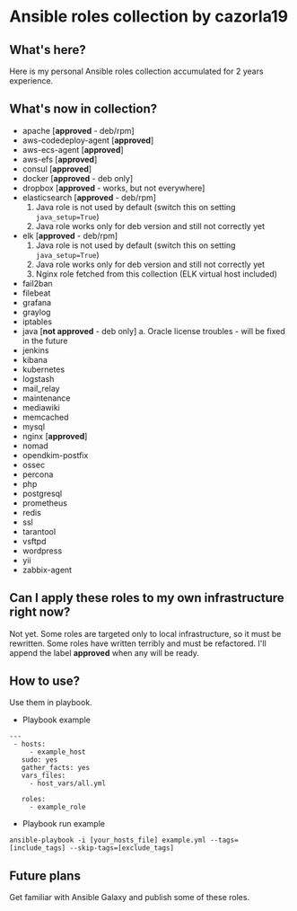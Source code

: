 # Ansible roles collection by cazorla19

## What's here?

Here is my personal Ansible roles collection accumulated for 2 years experience.

## What's now in collection?

* apache [**approved** - deb/rpm]
* aws-codedeploy-agent [**approved**]
* aws-ecs-agent [**approved**]
* aws-efs [**approved**]
* consul [**approved**]
* docker [**approved** - deb only]
* dropbox [**approved** - works, but not everywhere]
* elasticsearch [**approved** - deb/rpm]
  1. Java role is not used by default (switch this on setting `java_setup=True`)
  2. Java role works only for deb version and still not correctly yet
* elk [**approved** - deb/rpm]
  1. Java role is not used by default (switch this on setting `java_setup=True`)
  2. Java role works only for deb version and still not correctly yet
  3. Nginx role fetched from this collection (ELK virtual host included)
* fail2ban
* filebeat
* grafana
* graylog
* iptables
* java [**not approved** - deb only]
  a. Oracle license troubles - will be fixed in the future
* jenkins
* kibana
* kubernetes
* logstash
* mail_relay
* maintenance
* mediawiki
* memcached
* mysql
* nginx [**approved**]
* nomad
* opendkim-postfix
* ossec
* percona
* php
* postgresql
* prometheus
* redis
* ssl
* tarantool
* vsftpd
* wordpress
* yii
* zabbix-agent

## Can I apply these roles to my own infrastructure right now?

Not yet. Some roles are targeted only to local infrastructure, so it must be rewritten. Some roles have written terribly and must be refactored. I'll append the label **approved** when any will be ready.

## How to use?

Use them in playbook.

* Playbook example

```
---
 - hosts:
     - example_host
   sudo: yes
   gather_facts: yes
   vars_files:
     - host_vars/all.yml

   roles:
     - example_role
```

* Playbook run example

```
ansible-playbook -i [your_hosts_file] example.yml --tags=[include_tags] --skip-tags=[exclude_tags]
```

## Future plans

Get familiar with Ansible Galaxy and publish some of these roles.
